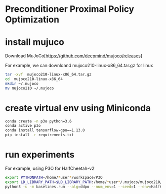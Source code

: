 # Preconditioner Proximal Policy Optimization


# install mujuco

Download MuJoCo[https://github.com/deepmind/mujoco/releases]

For example, we can downloand mujoco210-linux-x86_64.tar.gz for linux

```bash
tar -xvf  mujoco210-linux-x86_64.tar.gz
cd  mujoco210-linux-x86_64
mkdir ~/.mujoco
mv mujoco210 ~/.mujoco
```


# create virtual env using Miniconda
```bash
conda create -n p3o python=3.6
conda active p3o
conda install tensorflow-gpu==1.13.0
pip install -r requirements.txt
```
# run experiments
For example, using P3O for HalfCheetah-v2
```bash
export PYTHONPATH=/home/*user*/workspace/P3O
export LD_LIBRARY_PATH=$LD_LIBRARY_PATH:/home/*user*/.mujoco/mujoco210/bin:/usr/lib/nvidia
python3 -u -m baselines.run --alg=ddpo --num_env=1 --seed=1 --env=HalfCheetah-v2 --num_timesteps=3e6 --kl_coef=0.01 --noptepochs=5 --nminibatches=64 --log_path=./HalfCheetah/p3o_s-1_no-5_minib-64_kl-0.01
```
